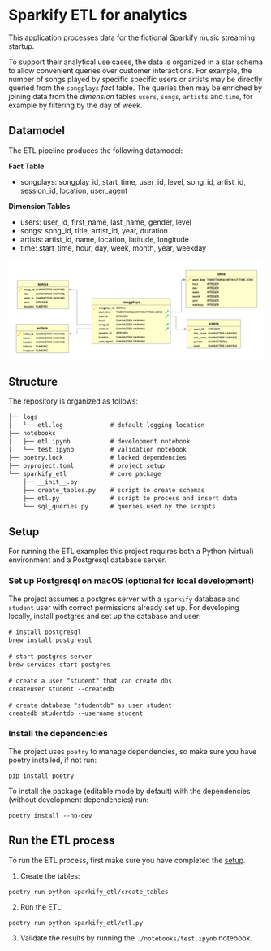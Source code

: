 # Sparkify ETL for analytics

This application processes data for the fictional Sparkify music streaming startup. 

To support their analytical use cases, the data is organized in a star schema to allow convenient queries over customer interactions. For example, the number of songs played by specific specific users or artists may be directly queried from the `songplays` *fact* table. The queries then may be enriched by joining data from the *dimension* tables `users`, `songs`, `artists` and `time`, for example by filtering by the day of week.

## Datamodel

The ETL pipeline produces the following datamodel:

**Fact Table**
- songplays: songplay_id, start_time, user_id, level, song_id, artist_id, session_id, location, user_agent

**Dimension Tables**
- users: user_id, first_name, last_name, gender, level
- songs: song_id, title, artist_id, year, duration
- artists: artist_id, name, location, latitude, longitude
- time: start_time, hour, day, week, month, year, weekday

![alt text](./ERD.png)

## Structure

The repository is organized as follows:

    ├── logs
    │   └── etl.log             # default logging location
    ├── notebooks             
    │   ├── etl.ipynb           # development notebook
    │   └── test.ipynb          # validation notebook
    ├── poetry.lock             # locked dependencies
    ├── pyproject.toml          # project setup
    └── sparkify_etl            # core package
        ├── __init__.py
        ├── create_tables.py    # script to create schemas
        ├── etl.py              # script to process and insert data
        └── sql_queries.py      # queries used by the scripts

## Setup

For running the ETL examples this project requires both a Python (virtual) environment and a Postgresql database server.

### Set up Postgresql on macOS (optional for local development)

The project assumes a postgres server with a `sparkify` database and `student` user with correct permissions already set up. For developing locally, install postgres and set up the database and user:

```
# install postgresql
brew install postgresql

# start postgres server
brew services start postgres

# create a user "student" that can create dbs
createuser student --createdb

# create database "studentdb" as user student
createdb studentdb --username student
```

### Install the dependencies

The project uses `poetry` to manage dependencies, so make sure you have poetry installed, if not run:

```
pip install poetry
```

To install the package (editable mode by default) with the dependencies (without development dependencies) run:

```
poetry install --no-dev
```

## Run the ETL process

To run the ETL process, first make sure you have completed the [setup](#setup).

1. Create the tables:
```
poetry run python sparkify_etl/create_tables
```

2. Run the ETL:
```
poetry run python sparkify_etl/etl.py
```

3. Validate the results by running the `./notebooks/test.ipynb` notebook.
